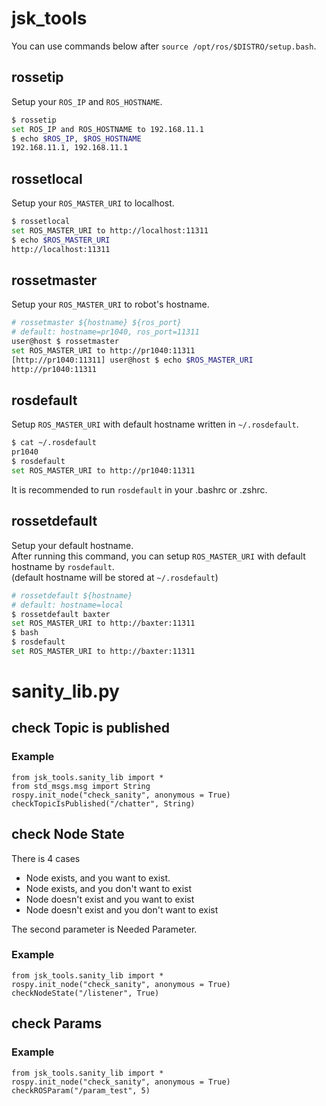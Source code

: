 jsk_tools
=========

You can use commands below after `source /opt/ros/$DISTRO/setup.bash`.

rossetip
--------
Setup your `ROS_IP` and `ROS_HOSTNAME`.

```sh
$ rossetip
set ROS_IP and ROS_HOSTNAME to 192.168.11.1
$ echo $ROS_IP, $ROS_HOSTNAME
192.168.11.1, 192.168.11.1
```


rossetlocal
-----------
Setup your `ROS_MASTER_URI` to localhost.

```sh
$ rossetlocal
set ROS_MASTER_URI to http://localhost:11311
$ echo $ROS_MASTER_URI
http://localhost:11311
```


rossetmaster
------------
Setup your `ROS_MASTER_URI` to robot's hostname.

```sh
# rossetmaster ${hostname} ${ros_port}
# default: hostname=pr1040, ros_port=11311
user@host $ rossetmaster
set ROS_MASTER_URI to http://pr1040:11311
[http://pr1040:11311] user@host $ echo $ROS_MASTER_URI
http://pr1040:11311
```


rosdefault
----------
Setup `ROS_MASTER_URI` with default hostname written in `~/.rosdefault`.  

```sh
$ cat ~/.rosdefault
pr1040
$ rosdefault
set ROS_MASTER_URI to http://pr1040:11311
```

It is recommended to run `rosdefault` in your .bashrc or .zshrc.


rossetdefault
-------------
Setup your default hostname.  
After running this command, you can setup `ROS_MASTER_URI` with default hostname by `rosdefault`.  
(default hostname will be stored at `~/.rosdefault`)

```sh
# rossetdefault ${hostname}
# default: hostname=local
$ rossetdefault baxter
set ROS_MASTER_URI to http://baxter:11311
$ bash
$ rosdefault
set ROS_MASTER_URI to http://baxter:11311
```


# sanity_lib.py
## check Topic is published
### Example
```
from jsk_tools.sanity_lib import *
from std_msgs.msg import String
rospy.init_node("check_sanity", anonymous = True)
checkTopicIsPublished("/chatter", String)
```
## check Node State
There is 4 cases
- Node exists, and you want to exist.
- Node exists, and you don't want to exist
- Node doesn't exist and you want to exist
- Node doesn't exist and you don't want to exist

The second parameter is Needed Parameter.
### Example
```
from jsk_tools.sanity_lib import *
rospy.init_node("check_sanity", anonymous = True)
checkNodeState("/listener", True)
```
## check Params
### Example
```
from jsk_tools.sanity_lib import *
rospy.init_node("check_sanity", anonymous = True)
checkROSParam("/param_test", 5)
```
